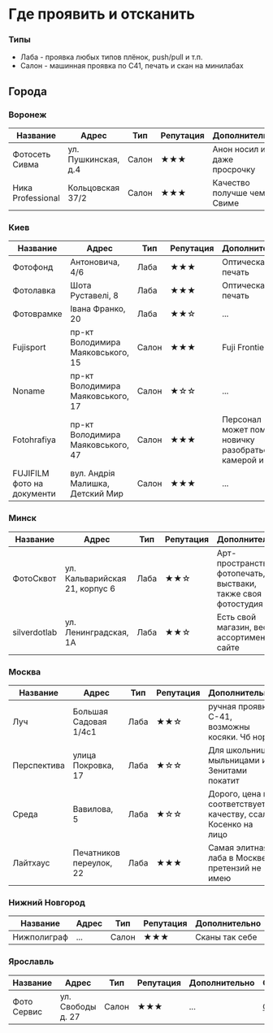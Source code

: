 # Где проявить и отсканить

### Типы
* Лаба - проявка любых типов плёнок, push/pull и т.п.
* Салон - машинная проявка по С41, печать и скан на минилабах

## Города

### Воронеж

Название | Адрес | Тип | Репутация | Дополнительно | Ссылка
-------- | ----- | --- | --------- | ------------- | ------
Фотосеть Сивма | ул. Пушкинская, д.4 | Салон | ★★★ | Анон носил им даже просрочку | [Ссылка](https://foto-sivma.ru/contacts.html)
Ника Professional | Кольцовская 37/2 | Салон | ★★★ | Качество получше чем в Свиме | [Ссылка](http://idealphoto.ru/)

### Киев

Название | Адрес | Тип | Репутация | Дополнительно | Ссылка
-------- | ----- | --- | --------- | ------------- | ------
Фотофонд | Антоновича, 4/6 | Лаба | ★★★ | Оптическая печать | ...
Фотолавка | Шота Руставелі, 8 | Лаба | ★★★ | Оптическая печать | ...
Фотоврамке | Івана Франко, 20 | Лаба | ★★☆ | ... | ...
Fujisport | пр-кт Володимира Маяковського, 15 | Салон | ★★★ | Fuji Frontier | ...
Noname | пр-кт Володимира Маяковського, 17 | Салон | ★☆☆ | ... | ...
Fotohrafiya | пр-кт Володимира Маяковського, 47 | Салон | ★★★ | Персонал может помочь новичку разобраться с камерой и т.п. | ...
FUJIFILM фото на документи | вул. Андрія Малишка, Детский Мир | Салон | ★★★ | ... | ...

### Минск

Название | Адрес | Тип | Репутация | Дополнительно | Ссылка
-------- | ----- | --- | --------- | ------------- | ------
ФотоСквот | ул. Кальварийская 21, корпус 6 | Лаба | ★★☆ | Арт-пространство, фотопечать, выстваки, также своя фотостудия | [Ссылка](http://photosquat.by/)
silverdotlab | ‌ул. Ленинградская, 1А | Лаба | ★★☆ | Есть свой магазин, весь ассортимент на сайте | [Ссылка](https://taplink.cc/silverdotlab)

### Москва

Название | Адрес | Тип | Репутация | Дополнительно | Ссылка
-------- | ----- | --- | --------- | ------------- | ------
Луч | Большая Садовая 1/4с1 | Лаба | ★★☆ | ручная проявка С-41, возможны косяки. Чб норм | [Ссылка](https://www.instagram.com/luch.lab/)
Перспектива | улица Покровка, 17 | Лаба | ★☆☆ | Для школьниц с мыльницами и Зенитами покатит | [Ссылка](https://vk.com/perspektiva_lab)
Среда | Вавилова, 5 | Лаба | ★☆☆ | Дорого, цена не соответствует качеству, ссал Косенко на лицо | [Ссылка](https://sreda.photo/lab/film-scan)
Лайтхаус | Печатников переулок, 22 | Лаба | ★★★ | Самая элитная лаба в Москве, претензий не имею | [Ссылка](https://lighthousefilmlab.com)

### Нижний Новгород

Название | Адрес | Тип | Репутация | Дополнительно | Ссылка
-------- | ----- | --- | --------- | ------------- | ------
Нижполиграф | ... | Салон | ★★★ | Сканы так себе | ...

### Ярославль

Название | Адрес | Тип | Репутация | Дополнительно | Ссылка
-------- | ----- | --- | --------- | ------------- | ------
Фото Сервис | ул. Свободы д. 27 | Салон | ★★★ | ... | [Ссылка](https://foto-service.ru/)
